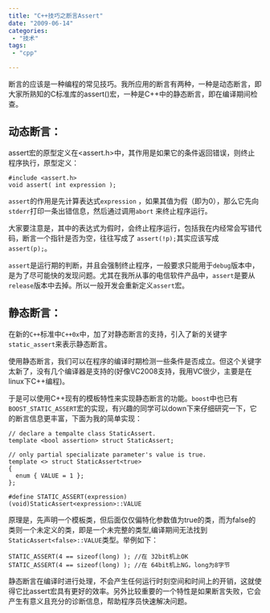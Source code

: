 ```yaml
---
title: "C++技巧之断言Assert"
date: "2009-06-14"
categories:
 - "技术"
tags:
 - "cpp"

---
```


断言的应该是一种编程的常见技巧。我所应用的断言有两种，一种是动态断言，即大家所熟知的C标准库的assert()宏，一种是C++中的静态断言，即在编译期间检查。

## 动态断言：

assert宏的原型定义在<assert.h>中，其作用是如果它的条件返回错误，则终止程序执行，原型定义：
```
#include <assert.h>  
void assert( int expression );
```
`assert`的作用是先计算表达式`expression` ，如果其值为假（即为0），那么它先向`stderr`打印一条出错信息，然后通过调用`abort` 来终止程序运行。

大家要注意是，其中的表达式为假时，会终止程序运行，包括我在内经常会写错代码，断言一个指针是否为空，往往写成了
`assert(!p);`其实应该写成`assert(p);`。

 `assert`是运行期的判断，并且会强制终止程序，一般要求只能用于`debug`版本中，是为了尽可能快的发现问题。尤其在我所从事的电信软件产品中，`assert`是要从`release`版本中去掉。所以一般开发会重新定义`assert`宏。

## 静态断言：

在新的`C++`标准中`C++0x`中，加了对静态断言的支持，引入了新的关键字`static_assert`来表示静态断言。

使用静态断言，我们可以在程序的编译时期检测一些条件是否成立。但这个关键字太新了，没有几个编译器是支持的(好像VC2008支持，我用VC很少，主要是在linux下C++编程)。

于是可以使用C++现有的模板特性来实现静态断言的功能。`boost`中也已有`BOOST_STATIC_ASSERT`宏的实现，有兴趣的同学可以down下来仔细研究一下，它的断言信息更丰富，下面为我的简单实现：

```
// declare a tempalte class StaticAssert.  
template <bool assertion> struct StaticAssert;  

// only partial specializate parameter's value is true.  
template <> struct StaticAssert<true>   
{  
  enum { VALUE = 1 };  
};

#define STATIC_ASSERT(expression) (void)StaticAssert<expression>::VALUE  
```

原理是，先声明一个模板类，但后面仅仅偏特化参数值为true的类，而为false的类则一个未定义的类，即是一个未完整的类型,编译期间无法找到`StaticAssert<false>::VALUE`类型。举例如下：
```
STATIC_ASSERT(4 == sizeof(long) ); //在 32bit机上OK  
STATIC_ASSERT(4 == sizeof(long) ); //在 64bit机上NG，long为8字节
```  
静态断言在编译时进行处理，不会产生任何运行时刻空间和时间上的开销，这就使得它比assert宏具有更好的效率。另外比较重要的一个特性是如果断言失败，它会产生有意义且充分的诊断信息，帮助程序员快速解决问题。
